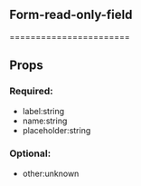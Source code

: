 
## Form-read-only-field
=======================
## Props


### Required:
 - label:string
 - name:string
 - placeholder:string

### Optional:
 - other:unknown